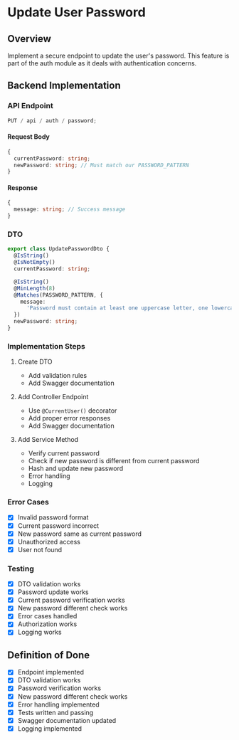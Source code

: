 # Update User Password

## Overview

Implement a secure endpoint to update the user's password. This feature is part of the auth module as it deals with authentication concerns.

## Backend Implementation

### API Endpoint

```typescript
PUT / api / auth / password;
```

#### Request Body

```typescript
{
  currentPassword: string;
  newPassword: string; // Must match our PASSWORD_PATTERN
}
```

#### Response

```typescript
{
  message: string; // Success message
}
```

### DTO

```typescript
export class UpdatePasswordDto {
  @IsString()
  @IsNotEmpty()
  currentPassword: string;

  @IsString()
  @MinLength(8)
  @Matches(PASSWORD_PATTERN, {
    message:
      'Password must contain at least one uppercase letter, one lowercase letter, one number and one special character',
  })
  newPassword: string;
}
```

### Implementation Steps

1. Create DTO

   - Add validation rules
   - Add Swagger documentation

2. Add Controller Endpoint

   - Use `@CurrentUser()` decorator
   - Add proper error responses
   - Add Swagger documentation

3. Add Service Method
   - Verify current password
   - Check if new password is different from current password
   - Hash and update new password
   - Error handling
   - Logging

### Error Cases

- [x] Invalid password format
- [x] Current password incorrect
- [x] New password same as current password
- [x] Unauthorized access
- [x] User not found

### Testing

- [x] DTO validation works
- [x] Password update works
- [x] Current password verification works
- [x] New password different check works
- [x] Error cases handled
- [x] Authorization works
- [x] Logging works

## Definition of Done

- [x] Endpoint implemented
- [x] DTO validation works
- [x] Password verification works
- [x] New password different check works
- [x] Error handling implemented
- [x] Tests written and passing
- [x] Swagger documentation updated
- [x] Logging implemented
